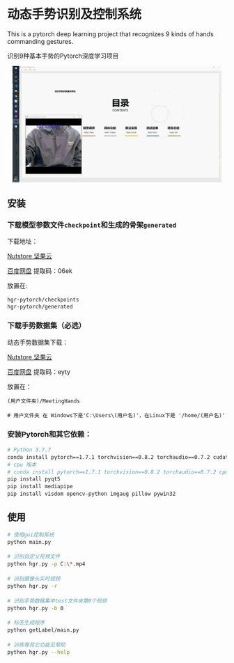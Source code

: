 # 动态手势识别及控制系统
This is a pytorch deep learning project that recognizes 9 kinds of hands commanding gestures.

识别9种基本手势的Pytorch深度学习项目

<p align="center">
    <img src="docs/intro.gif" width="480">
</p>


## 安装

### 下载模型参数文件`checkpoint`和生成的骨架`generated`
下载地址：

[Nutstore 坚果云](https://www.jianguoyun.com/p/DQrBFs8QjpCuCRjOoOsD )

[百度网盘](https://pan.baidu.com/s/1YOuGTDUlzsr9DypBevch9A )  提取码：06ek

放置在:

```
hgr-pytorch/checkpoints
hgr-pytorch/generated
```


### 下载手势数据集（必选）

动态手势数据集下载：

[Nutstore 坚果云](https://www.jianguoyun.com/p/Dc1XE3EQiZCuCRjIoOsD )

[百度网盘](https://pan.baidu.com/s/1QyrOQn4GRVV2or5_D5iaYQ )  提取码：eyty

放置在：
```
(用户文件夹)/MeetingHands

# 用户文件夹 在 Windows下是'C:\Users\(用户名)'，在Linux下是 '/home/(用户名)'
```

### 安装Pytorch和其它依赖：
```bash
# Python 3.7.7
conda install pytorch==1.7.1 torchvision==0.8.2 torchaudio==0.7.2 cudatoolkit=10.2 -c pytorch
# cpu 版本
# conda install pytorch==1.7.1 torchvision==0.8.2 torchaudio==0.7.2 cpuonly -c pytorch
pip install pyqt5
pip install mediapipe
pip install visdom opencv-python imgaug pillow pywin32
```

## 使用
```bash
# 使用gui控制系统
python main.py

# 识别自定义视频文件 
python hgr.py -p C:\*.mp4

# 识别摄像头实时视频
python hgr.py -r

# 识别手势数据集中test文件夹第0个视频
python hgr.py -b 0

# 标签生成程序
python getLabel/main.py

# 训练等其它功能见帮助
python hgr.py --help
```

